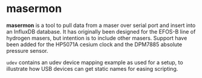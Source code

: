 # masermon
**masermon** is a tool to pull data from a maser over serial port and insert
into an InfluxDB database. It has  originally been designed for the EFOS-B
line of hydrogen masers, but intention  is to include other masers.
Support have been added for the HP5071A cesium clock and the DPM7885 absolute
pressure sensor.

`udev` contains an udev device mapping example as used for a setup, to
illustrate how USB devices can get static names for easing scripting.
